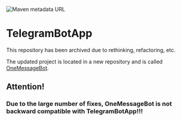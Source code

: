 ![Maven metadata URL](https://img.shields.io/maven-metadata/v?metadataUrl=https%3A%2F%2Fs01.oss.sonatype.org%2Fcontent%2Frepositories%2Fsnapshots%2Fru%2Fzoommax%2FTelegramBotApp%2Fmaven-metadata.xml)

# TelegramBotApp

This repository has been archived due to rethinking, refactoring, etc.

The updated project is located in a new repository and is called [OneMessageBot](https://github.com/ZooMMaX/OneMessageBot).

## Attention!
### Due to the large number of fixes, OneMessageBot is not backward compatible with TelegramBotApp!!!